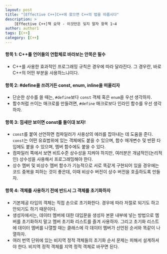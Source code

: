 ```yaml
---
layout: post
title: "[Effective C++]C++에 왔으면 C++의 법을 따릅시다"
description: >
    [Effective C++]책 요약 - 이것만은 잊지 말자 항목 1~4
author: author1
tags: [C++]
category: [C++]
---
```


#### __항목 1: C++를 언어들의 연합체로 바라보는 안목은 필수__  
- C++를 사용한 효과적인 프로그래밍 규칙은 경우에 따라 달라진다. 그 경우란, 바로 C++의 어떤 부분을 사용하느냐이다.  

#### __항목 2: #define을 쓰려거든 const, enum, inline을 떠올리자__  
- 단순한 상수를 쓸 때는, `#define`보다 `const` 객체 혹은 `enum`을 우선 생각하자.  
- 함수처럼 쓰이는 매크로를 만들려면, `#define` 매크로보다 인라인 함수를 우선 생각하자.  

#### __항목 3: 낌새만 보이면 const를 들이대 보자!__  
- `const`를 붙여 선언하면 컴파일러가 사용상의 에러를 잡아내는 데 도움을 준다. `const`는 어떤 유효범위에 있는 객체에도 붙을 수 있으며, 함수 매개변수 및 반환 타입에도 붙을 수 있으며, 멤버 함수에도 붙을 수 있다.  
- 컴파일러 쪽에서 보면 비트수준 상수성을 지켜야 하지만, 여러분은 개념적인(논리적인) 상수성을 사용해서 프로그래밍해야 한다.
- 상수 멤버 및 비상수 멤버 함수가 기능적으로 서로 똑같게 구현되어 있을 경우에는 코드 중복을 피하는 것이 좋은데, 이때 비상수 버전이 상수 버전을 호출하도록 만들자.  

#### __항목 4: 객체를 사용하기 전에 반드시 그 객체를 초기화하자__  
- 기본제공 타입의 객체는 직접 손으로 초기화한다. 경우에 따라 저절로 되기도 하고 안되기도 하기 때문이다.  
- 생성자에서는, 데이터 멤버에 대한 대입문을 생성자 본문 내부에 넣는 방법으로 멤버를 초기화하지 말고 멤버 초기화 리스트를 즐겨 사용하자. 그리고 초기화 리스트에 데이터 멤버를 나열할 때는 클래스에 각 데이터 멤버가 선언된 순서와 똑같이 나열하자.  
- 여러 번역 단위에 있는 비지역 정적 객체들의 초기화 순서 문제는 피해서 설계하셔야 한다. 비지역 정적 객체를 지역 정적 객체로 바꾸면 된다.  